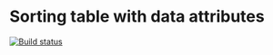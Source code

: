 # Sorting table with data attributes 

[![Build status](https://ci.appveyor.com/api/projects/status/kq135yuage0kf0ya?svg=true)](https://ci.appveyor.com/project/dmiweb/sorting-table-data-attribute)

